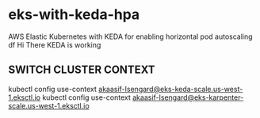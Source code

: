 # eks-with-keda-hpa
AWS Elastic Kubernetes with KEDA for enabling horizontal pod autoscaling
df
Hi There KEDA is working

## SWITCH CLUSTER CONTEXT
kubectl config use-context akaasif-Isengard@eks-keda-scale.us-west-1.eksctl.io 
kubectl config use-context akaasif-Isengard@eks-karpenter-scale.us-west-1.eksctl.io   